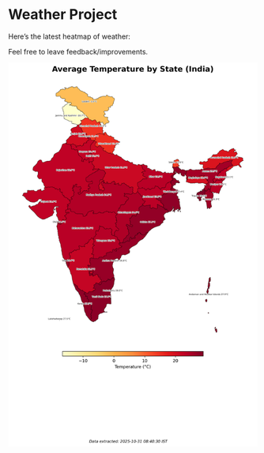 # Weather Project

Here’s the latest heatmap of weather:

Feel free to leave feedback/improvements.

![India Heatmap](docs/assets/india_heatmap.png?v=0428A8)
